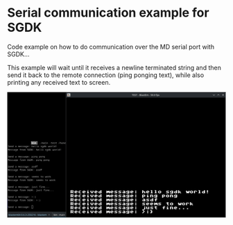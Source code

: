 # Serial communication example for SGDK

Code example on how to do communication over the MD serial port with SGDK...

This example will wait until it receives a newline terminated string and then send it back to the remote connection (ping ponging text), while also printing any received text to screen.

![Screenshot](/images/screenshot.png?raw=true)